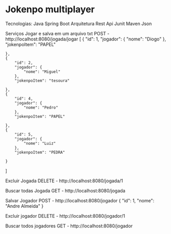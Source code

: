 # Jokenpo multiplayer

Tecnologias:
Java
Spring Boot
Arquitetura Rest Api
Junit
Maven
Json

Serviços Jogar e salva em um arquivo txt
POST - http://localhost:8080/jogada/jogar
[
    {
    	"id": 1,
        "jogador": {
            "nome": "Diogo"
        },
        "jokenpoItem": "PAPEL"
        
    },
    {
    	"id": 2,
        "jogador": {
            "nome": "Miguel"
        },
        "jokenpoItem": "tesoura"
        
    },
    {
    	"id": 4,
        "jogador": {
            "nome": "Pedro"
        },
        "jokenpoItem": "PAPEL"
        
    },
    {
    	"id": 5,
        "jogador": {
            "nome": "Luiz"
        },
        "jokenpoItem": "PEDRA"
        
    }
]

Excluir Jogada
DELETE - http://localhost:8080/jogada/1

Buscar todas Jogada
GET - http://localhost:8080/jogada

Salvar Jogador
POST - http://localhost:8080/jogador
{
	"id": 1,
	"nome": "Andre Almeida"
}

Excluir jogador
DELETE - http://localhost:8080/jogador/1

Buscar todos jogadores
GET - http://localhost:8080/jogador
